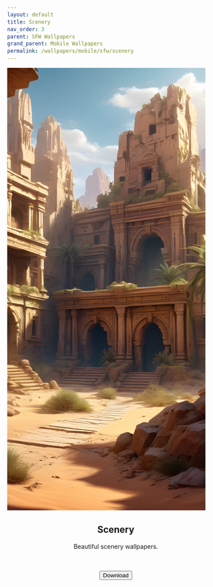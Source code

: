 ```yaml
---
layout: default
title: Scenery
nav_order: 3
parent: SFW Wallpapers
grand_parent: Mobile Wallpapers
permalink: /wallpapers/mobile/sfw/scenery
---
```


<!-- 
{: .note }
> {: .opaque }
> 
>
> 
-->

<div class="w3-card">
    <div class="gallery">
        <img class="mobile" src="../../../assets/images/wallpapers/mobile/sfw/Scenery/Wallpaper (1).png" />
    </div>
    <div class="w3-container">
    <h2 class="text-small" style="text-align:center">Scenery</h2>
    <p class="text-small" style="text-align:center">Beautiful scenery wallpapers.</p><br /><br />
    <span class="fs-3">
      <div align="center" class="text-small">
        <a href="https://gitlab.com/the-back-room/Wallpapers/-/archive/main/Wallpapers-main.zip?path=mobile/SFW/Scenery" target="_blank">
          <button type="button" name="button" class="btn">Download</button></a> 
      </div>
    </span>
    <br />
  </div>
</div>